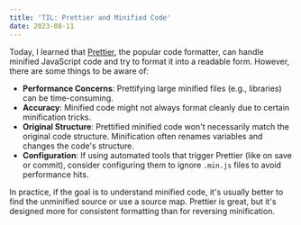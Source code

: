 ```yaml
---
title: 'TIL: Prettier and Minified Code'
date: 2023-08-11
---
```

Today, I learned that [Prettier](https://prettier.io/), the popular code formatter, can handle minified JavaScript code and try to format it into a readable form. However, there are some things to be aware of:

- **Performance Concerns**: Prettifying large minified files (e.g., libraries) can be time-consuming.
- **Accuracy**: Minified code might not always format cleanly due to certain minification tricks.
- **Original Structure**: Prettified minified code won't necessarily match the original code structure. Minification often renames variables and changes the code's structure.
- **Configuration**: If using automated tools that trigger Prettier (like on save or commit), consider configuring them to ignore `.min.js` files to avoid performance hits.

In practice, if the goal is to understand minified code, it's usually better to find the unminified source or use a source map. Prettier is great, but it's designed more for consistent formatting than for reversing minification.

